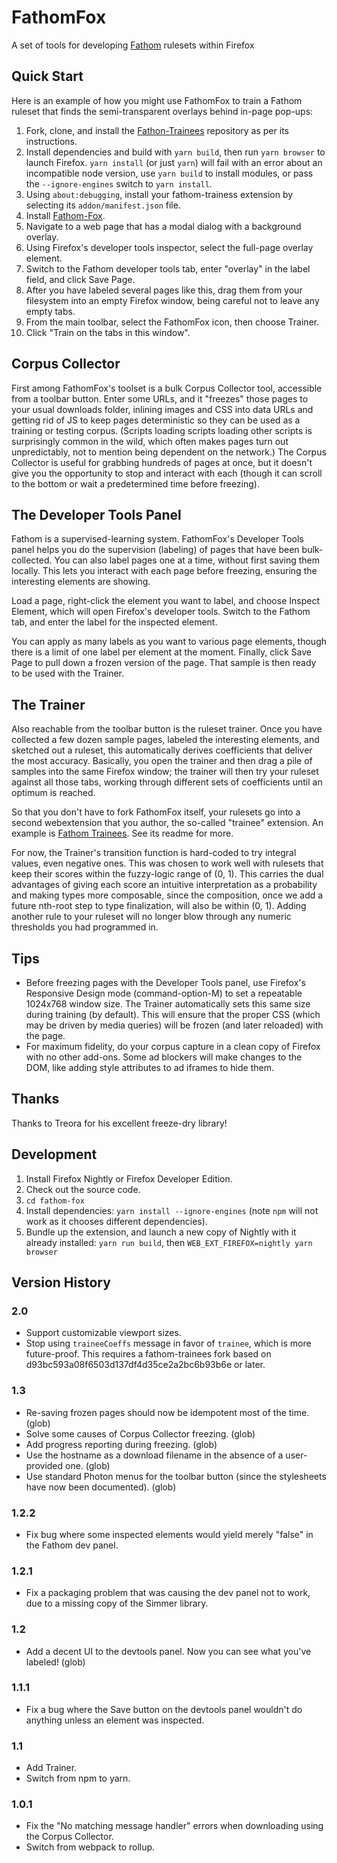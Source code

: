 # FathomFox

A set of tools for developing [Fathom](http://mozilla.github.io/fathom/)
rulesets within Firefox

## Quick Start

Here is an example of how you might use FathomFox to train a Fathom ruleset
that finds the semi-transparent overlays behind in-page pop-ups:

1. Fork, clone, and install the
   [Fathon-Trainees](https://github.com/mozilla/fathom-trainees/) repository as
   per its instructions.
2. Install dependencies and build with `yarn build`, then run `yarn browser` to
   launch Firefox.  `yarn install` (or just `yarn`) will fail with an error
   about an incompatible node version, use `yarn build` to install modules, or
   pass the `--ignore-engines` switch to `yarn install`.
3. Using `about:debugging`, install your fathom-trainess extension by selecting
   its `addon/manifest.json` file.
4. Install [Fathom-Fox](https://addons.mozilla.org/firefox/addon/fathomfox/).
5. Navigate to a web page that has a modal dialog with a background overlay.
6. Using Firefox's developer tools inspector, select the full-page overlay
   element.
7. Switch to the Fathom developer tools tab, enter "overlay" in the label
   field, and click Save Page.
8. After you have labeled several pages like this, drag them from your
   filesystem into an empty Firefox window, being careful not to leave any
   empty tabs.
9. From the main toolbar, select the FathomFox icon, then choose Trainer.
10. Click "Train on the tabs in this window".

## Corpus Collector

First among FathomFox's toolset is a bulk Corpus Collector tool, accessible
from a toolbar button. Enter some URLs, and it "freezes" those pages to your
usual downloads folder, inlining images and CSS into data URLs and getting rid
of JS to keep pages deterministic so they can be used as a training or testing
corpus. (Scripts loading scripts loading other scripts is surprisingly common
in the wild, which often makes pages turn out unpredictably, not to mention
being dependent on the network.) The Corpus Collector is useful for grabbing
hundreds of pages at once, but it doesn't give you the opportunity to stop and
interact with each (though it can scroll to the bottom or wait a predetermined
time before freezing).

## The Developer Tools Panel

Fathom is a supervised-learning system. FathomFox's Developer Tools panel helps
you do the supervision (labeling) of pages that have been bulk-collected. You
can also label pages one at a time, without first saving them locally. This
lets you interact with each page before freezing, ensuring the interesting
elements are showing.

Load a page, right-click the element you want to label, and choose Inspect
Element, which will open Firefox's developer tools. Switch to the Fathom tab,
and enter the label for the inspected element.

You can apply as many labels as you want to various page elements, though there
is a limit of one label per element at the moment. Finally, click Save Page to
pull down a frozen version of the page. That sample is then ready to be used
with the Trainer.

## The Trainer

Also reachable from the toolbar button is the ruleset trainer. Once you have
collected a few dozen sample pages, labeled the interesting elements, and
sketched out a ruleset, this automatically derives coefficients that deliver
the most accuracy. Basically, you open the trainer and then drag a pile of
samples into the same Firefox window; the trainer will then try your ruleset
against all those tabs, working through different sets of coefficients until an
optimum is reached.

So that you don't have to fork FathomFox itself, your rulesets go into a second
webextension that you author, the so-called "trainee" extension. An example is
[Fathom Trainees](https://github.com/mozilla/fathom-trainees). See its readme
for more.

For now, the Trainer's transition function is hard-coded to try integral
values, even negative ones. This was chosen to work well with rulesets that
keep their scores within the fuzzy-logic range of (0, 1). This carries the dual
advantages of giving each score an intuitive interpretation as a probability
and making types more composable, since the composition, once we add a future
nth-root step to type finalization, will also be within (0, 1). Adding another
rule to your ruleset will no longer blow through any numeric thresholds you had
programmed in.

## Tips

* Before freezing pages with the Developer Tools panel, use Firefox's
  Responsive Design mode (command-option-M) to set a repeatable 1024x768 window
  size. The Trainer automatically sets this same size during training (by
  default). This will ensure that the proper CSS (which may be driven by media
  queries) will be frozen (and later reloaded) with the page.
* For maximum fidelity, do your corpus capture in a clean copy of Firefox with
  no other add-ons. Some ad blockers will make changes to the DOM, like adding
  style attributes to ad iframes to hide them.

## Thanks

Thanks to Treora for his excellent freeze-dry library!

## Development

1. Install Firefox Nightly or Firefox Developer Edition.
2. Check out the source code.
3. `cd fathom-fox`
4. Install dependencies: `yarn install --ignore-engines` (note `npm` will not
   work as it chooses different dependencies).
5. Bundle up the extension, and launch a new copy of Nightly with it already
   installed: `yarn run build`, then `WEB_EXT_FIREFOX=nightly yarn browser`

## Version History

### 2.0

* Support customizable viewport sizes.
* Stop using `traineeCoeffs` message in favor of `trainee`, which is more
  future-proof. This requires a fathom-trainees fork based on
  d93bc593a08f6503d137df4d35ce2a2bc6b93b6e or later.

### 1.3

* Re-saving frozen pages should now be idempotent most of the time. (glob)
* Solve some causes of Corpus Collector freezing. (glob)
* Add progress reporting during freezing. (glob)
* Use the hostname as a download filename in the absence of a user-provided
  one. (glob)
* Use standard Photon menus for the toolbar button (since the stylesheets have
  now been documented). (glob)

### 1.2.2

* Fix bug where some inspected elements would yield merely "false" in the
  Fathom dev panel.

### 1.2.1

* Fix a packaging problem that was causing the dev panel not to work, due to a
  missing copy of the Simmer library.

### 1.2

* Add a decent UI to the devtools panel. Now you can see what you've labeled!
  (glob)

### 1.1.1

* Fix a bug where the Save button on the devtools panel wouldn't do anything
  unless an element was inspected.

### 1.1

* Add Trainer.
* Switch from npm to yarn.

### 1.0.1

* Fix the "No matching message handler" errors when downloading using the
  Corpus Collector.
* Switch from webpack to rollup.
